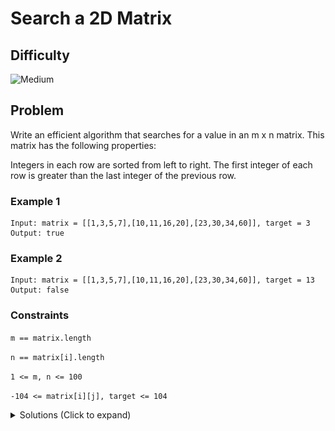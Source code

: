 # Search a 2D Matrix

## Difficulty

![Medium](https://img.shields.io/badge/medium-ef6c00?style=for-the-badge&logoColor=white)

## Problem

Write an efficient algorithm that searches for a value in an m x n matrix. This matrix has the following properties:

Integers in each row are sorted from left to right.
The first integer of each row is greater than the last integer of the previous row.

### Example 1

```
Input: matrix = [[1,3,5,7],[10,11,16,20],[23,30,34,60]], target = 3
Output: true
```

### Example 2

```
Input: matrix = [[1,3,5,7],[10,11,16,20],[23,30,34,60]], target = 13
Output: false
```

### Constraints

`m == matrix.length`

`n == matrix[i].length`

`1 <= m, n <= 100`

`-104 <= matrix[i][j], target <= 104`

<details>
  <summary>Solutions (Click to expand)</summary>

### Explanation

#### Rows and Columns as Bounds

If we look at how every row and column sorts its numbers, we can see that the smallest numbers of every row appear at the beginning and the greatest appear at the end. Likewise for every column the greatest numbers appear at the bottom and the smallest at the top. We can use this to our advantage for **_searching_** for our target in the matrix.

We'll first need a starting point. The top left and bottom right are less than ideal starting points since they offer one path either increase or decrease the current cell value. Top right and bottom left offer better starting points since they offer two paths to get closer to the target.

![Matrix](./images/solution-1.png)

By starting at the top right we can say that `matrix[i][j]` is

1. The greatest number in the _ith_ row
2. The smallest number in the _jth_ column

If `matrix[i][j]` is greater than the target then we can exclude the _jth_ column from our search area. If `matrix[i][j]` is greater than the target then we can exclude the _ith_ row from our search area. By doing this we are effectively using the rows and columns as bounds for matrix until we either:

1. Find the target
2. Exclude all the rows
3. Exclude all the columns

Time: `O(N + M)` Where `N` and `M` are the number of rows and columns of the matrix

Space: `O(1)`

#### Binary Search

If we look at our matrix as a sliced up sorted array then we know we can just use binary search to search for our target.

![Sorted Array](./images/solution-2.png)

We'll need a way to access the cell at the midpoint. Since we know that `n * m` cell are divided into `n` rows each of `m` length, we can find the middle cell by taking the row where we can find the cell `matrix[mid / m]` and finding its index with in the `m` number of cells in the row `matrix[mid / m][mid % m]`.

If our `left` or right pointers of our binary search ever cross over, then the target is not in the matrix

Time: `O(log(N * M))` Where `N` and `M` are the number of rows and columns of the matrix

Space: `O(1)`

- [JavaScript](./search-a-2d-matrix.js)
- [TypeScript](./search-a-2d-matrix.ts)
- [Java](./search-a-2d-matrix.java)
- [Go](./search-a-2d-matrix.go)

</details>
